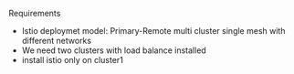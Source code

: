 Requirements
- Istio deploymet model: Primary-Remote multi cluster single mesh with different networks
- We need two clusters with load balance installed
- install istio only on cluster1




